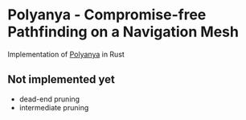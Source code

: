 # Polyanya - Compromise-free Pathfinding on a Navigation Mesh

Implementation of [Polyanya](https://www.ijcai.org/proceedings/2017/0070.pdf) in Rust


## Not implemented yet

* dead-end pruning
* intermediate pruning
